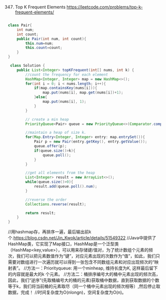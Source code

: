 

347. Top K Frequent Elements
https://leetcode.com/problems/top-k-frequent-elements/

```Java

class Pair{
    int num;
    int count;
    public Pair(int num, int count){
        this.num=num;
        this.count=count;
    }
}

 class Solution {
    public List<Integer> topKFrequent(int[] nums, int k) {
        //count the frequency for each element
        HashMap<Integer, Integer> map = new HashMap<>();
        for(int i = 0; i < nums.length; i++){
            if(map.containsKey(nums[i])){
                map.put(nums[i], map.get(nums[i])+1);
            }else{
                map.put(nums[i], 1);
            }
        }

        // create a min heap
        PriorityQueue<Pair> queue = new PriorityQueue<>(Comparator.comparing(Pair->Pair.count));

        //maintain a heap of size k.
        for(Map.Entry<Integer, Integer> entry: map.entrySet()){
            Pair p = new Pair(entry.getKey(), entry.getValue());
            queue.offer(p);
            if(queue.size()>k){
                queue.poll();
            }
        }

        //get all elements from the heap
        List<Integer> result = new ArrayList<>();
        while(queue.size()>0){
            result.add(queue.poll().num);
        }

        //reverse the order
        Collections.reverse(result);

        return result;
    }
}

```

//用hashmap存，再排序一遍，最后输出前k个.https://blog.csdn.net/Jin_Kwok/article/details/51549322
//Java中提供了HashMap类，它实现了Map接口，HashMap是一个泛型类（HashMap<key,value>），可以用来存储键/值对，为了统计数组个元素的频次，我们可以把元素数值作为“键”，对应元素出现的次数作为“值”，如此，我们只需要对数组进行一次遍历就可以得到一张包含不同数组元素和对应出现频次的“映射表”。
//方法一：Priorityqueue: 用一个minheap, 维持长度为K, 这样最后留下的内容就是最大的k 个元素。
//方法二：桶排序编号大的桶中元素出现的频次高，因此，我们“逆序”(先取桶编号大的桶的元素)获取桶中数据，直到获取数据的个数等于k，我们将当前桶的元素取尽（同一个桶中元素出现的频次相等）,然后停止取数据，完成！
//时间复杂度为O(nlongn)，空间复杂度为O(n)。
